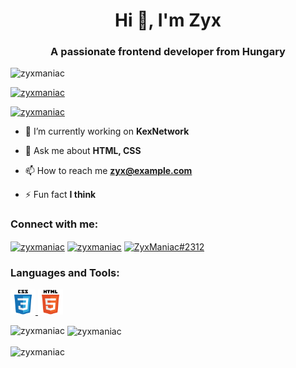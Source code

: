 <h1 align="center">Hi 👋, I'm Zyx</h1>
<h3 align="center">A passionate frontend developer from Hungary</h3>

<p align="left"> <img src="https://komarev.com/ghpvc/?username=zyxmaniac&label=Profile%20views&color=0e75b6&style=flat" alt="zyxmaniac" /> </p>

<p align="left"> <a href="https://github.com/ryo-ma/github-profile-trophy"><img src="https://github-profile-trophy.vercel.app/?username=zyxmaniac" alt="zyxmaniac" /></a> </p>

<p align="left"> <a href="https://twitter.com/zyxmaniac" target="blank"><img src="https://img.shields.io/twitter/follow/zyxmaniac?logo=twitter&style=for-the-badge" alt="zyxmaniac" /></a> </p>

- 🔭 I’m currently working on **KexNetwork**

- 💬 Ask me about **HTML, CSS**

- 📫 How to reach me **zyx@example.com**

- ⚡ Fun fact **I think**

<h3 align="left">Connect with me:</h3>
<p align="left">
<a href="https://twitter.com/zyxmaniac" target="blank"><img align="center" src="https://raw.githubusercontent.com/rahuldkjain/github-profile-readme-generator/master/src/images/icons/Social/twitter.svg" alt="zyxmaniac" height="30" width="40" /></a>
<a href="https://instagram.com/zyxmaniac" target="blank"><img align="center" src="https://raw.githubusercontent.com/rahuldkjain/github-profile-readme-generator/master/src/images/icons/Social/instagram.svg" alt="zyxmaniac" height="30" width="40" /></a>
<a href="https://discord.gg/ZyxManiac#2312" target="blank"><img align="center" src="https://raw.githubusercontent.com/rahuldkjain/github-profile-readme-generator/master/src/images/icons/Social/discord.svg" alt="ZyxManiac#2312" height="30" width="40" /></a>
</p>

<h3 align="left">Languages and Tools:</h3>
<p align="left"> <a href="https://www.w3schools.com/css/" target="_blank" rel="noreferrer"> <img src="https://raw.githubusercontent.com/devicons/devicon/master/icons/css3/css3-original-wordmark.svg" alt="css3" width="40" height="40"/> </a> <a href="https://www.w3.org/html/" target="_blank" rel="noreferrer"> <img src="https://raw.githubusercontent.com/devicons/devicon/master/icons/html5/html5-original-wordmark.svg" alt="html5" width="40" height="40"/> </a> </p>

<p><img align="left" src="https://github-readme-stats.vercel.app/api/top-langs?username=zyxmaniac&show_icons=true&locale=en&layout=compact" alt="zyxmaniac" /></p>

<p>&nbsp;<img align="center" src="https://github-readme-stats.vercel.app/api?username=zyxmaniac&show_icons=true&locale=en" alt="zyxmaniac" /></p>

<p><img align="center" src="https://github-readme-streak-stats.herokuapp.com/?user=zyxmaniac&" alt="zyxmaniac" /></p>
